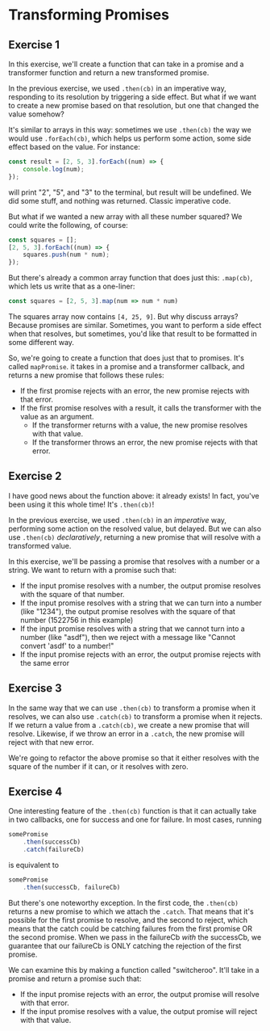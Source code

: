 # Transforming Promises

## Exercise 1

In this exercise, we'll create a function that can take in a promise and a transformer function and return a new
transformed promise.

In the previous exercise, we used `.then(cb)` in an imperative way, responding to its resolution by triggering a side
effect. But what if we want to create a new promise based on that resolution, but one that changed the value somehow?

It's similar to arrays in this way: sometimes we use `.then(cb)` the way we would use `.forEach(cb)`, which helps us
perform some action, some side effect based on the value. For instance:

```js
const result = [2, 5, 3].forEach((num) => {
    console.log(num);
});
```

will print "2", "5", and "3" to the terminal, but result will be undefined. We did some stuff, and nothing was returned.
Classic imperative code.

But what if we wanted a new array with all these number squared? We could write the following, of course:

```js
const squares = [];
[2, 5, 3].forEach((num) => {
    squares.push(num * num);
});
```

But there's already a common array function that does just this: `.map(cb)`, which lets us write that as a one-liner:

```js
const squares = [2, 5, 3].map(num => num * num)
```

The squares array now contains `[4, 25, 9]`. But why discuss arrays? Because promises are similar. Sometimes, you want
to perform a side effect when that resolves, but sometimes, you'd like that result to be formatted in some different
way.

So, we're going to create a function that does just that to promises. It's called `mapPromise`. it takes in a promise
and a transformer callback, and returns a new promise that follows these rules:

* If the first promise rejects with an error, the new promise rejects with that error.
* If the first promise resolves with a result, it calls the transformer with the value as an argument.
    * If the transformer returns with a value, the new promise resolves with that value.
    * If the transformer throws an error, the new promise rejects with that error.

## Exercise 2

I have good news about the function above: it already exists!  In fact, you've been using it this whole time!
It's `.then(cb)`!

In the previous exercise, we used `.then(cb)` in an *imperative* way, performing some action on the resolved value, but
delayed. But we can also use `.then(cb)` *declaratively*, returning a new promise that will resolve with a transformed
value.

In this exercise, we'll be passing a promise that resolves with a number or a string. We want to return with a promise
such that:

* If the input promise resolves with a number, the output promise resolves with the square of that number.
* If the input promise resolves with a string that we can turn into a number (like "1234"), the output promise resolves
  with the square of that number (1522756 in this example)
* If the input promise resolves with a string that we cannot turn into a number (like "asdf"), then we reject with a
  message like "Cannot convert 'asdf' to a number!"
* If the input promise rejects with an error, the output promise rejects with the same error

## Exercise 3

In the same way that we can use `.then(cb)` to transform a promise when it resolves, we can also use `.catch(cb)` to
transform a promise when it rejects. If we return a value from a `.catch(cb)`, we create a new promise that will
resolve. Likewise, if we throw an error in a `.catch`, the new promise will reject with that new error.

We're going to refactor the above promise so that it either resolves with the square of the number if it can, or it
resolves with zero.

## Exercise 4

One interesting feature of the `.then(cb)` function is that it can actually take in two callbacks, one for success and
one for failure. In most cases, running

```js
somePromise
    .then(successCb)
    .catch(failureCb)
```

is equivalent to

```js
somePromise
    .then(successCb, failureCb)
```

But there's one noteworthy exception. In the first code, the `.then(cb)` returns a new promise to which we attach
the `.catch`. That means that it's possible for the first promise to resolve, and the second to reject, which means that
the catch could be catching failures from the first promise OR the second promise. When we pass in the failureCb *with*
the successCb, we guarantee that our failureCb is ONLY catching the rejection of the first promise.

We can examine this by making a function called "switcheroo". It'll take in a promise and return a promise such that:

* If the input promise rejects with an error, the output promise will resolve with that error.
* If the input promise resolves with a value, the output promise will reject with that value.